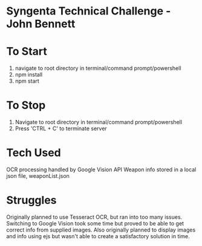 # Syngenta Technical Challenge - John Bennett

# To Start
1. navigate to root directory in terminal/command prompt/powershell
1. npm install
1. npm start

# To Stop
1. Navigate to root directory in terminal/command prompt/powershell
1. Press 'CTRL + C' to terminate server

# Tech Used
OCR processing handled by Google Vision API
Weapon info stored in a local json file, weaponList.json

# Struggles
Originally planned to use Tesseract OCR, but ran into too many issues. Switching to Google Vision took some time but proved to be able to get correct info from supplied images.
Also originally planned to display images and info using ejs but wasn't able to create a satisfactory solution in time.